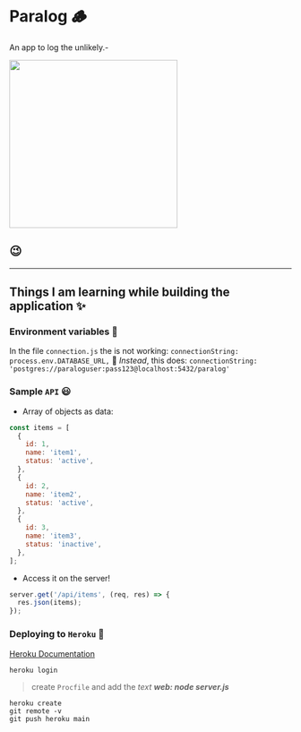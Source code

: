 # Paralog 🪵

An app to log the unlikely.-

<img src='https://media.giphy.com/media/3oxHQyRR6Jq3MCQQvK/giphy.gif' width=300/>

## 😉

---

## Things I am learning while building the application ✨

### Environment variables 🦀

In the file `connection.js` the is not working: `connectionString: process.env.DATABASE_URL,` 🤔
_Instead_, this does: `connectionString: 'postgres://paraloguser:pass123@localhost:5432/paralog'`

### Sample `API` 😃

- Array of objects as data:

```js
const items = [
  {
    id: 1,
    name: 'item1',
    status: 'active',
  },
  {
    id: 2,
    name: 'item2',
    status: 'active',
  },
  {
    id: 3,
    name: 'item3',
    status: 'inactive',
  },
];
```

- Access it on the server!

```js
server.get('/api/items', (req, res) => {
  res.json(items);
});
```

### Deploying to `Heroku` 🏮

[Heroku Documentation](https://devcenter.heroku.com/articles/git#deploying-code)

```terminal
heroku login
```

> create `Procfile` and add the _text_ **_web: node server.js_**

```
heroku create
git remote -v
git push heroku main
```
